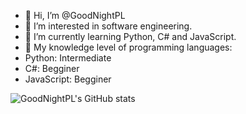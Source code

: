 - 👋 Hi, I’m @GoodNightPL
- 👀 I’m interested in software engineering.
- 🌱 I’m currently learning Python, C# and JavaScript.
- 📝 My knowledge level of programming languages:
- Python: Intermediate
- C#: Begginer
- JavaScript: Begginer

![GoodNightPL's GitHub stats](https://github-readme-stats.vercel.app/api?username=GoodNightPL&show_icons=true&theme=gradient)


<!---
GoodNightPL/GoodNightPL is a ✨ special ✨ repository because its `README.md` (this file) appears on your GitHub profile.
You can click the Preview link to take a look at your changes.
--->
